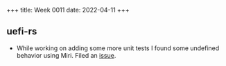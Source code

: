 +++
title: Week 0011
date: 2022-04-11
+++

## uefi-rs

* While working on adding some more unit tests I found some undefined
  behavior using Miri. Filed an
  [issue](https://github.com/rust-osdev/uefi-rs/issues/406).
